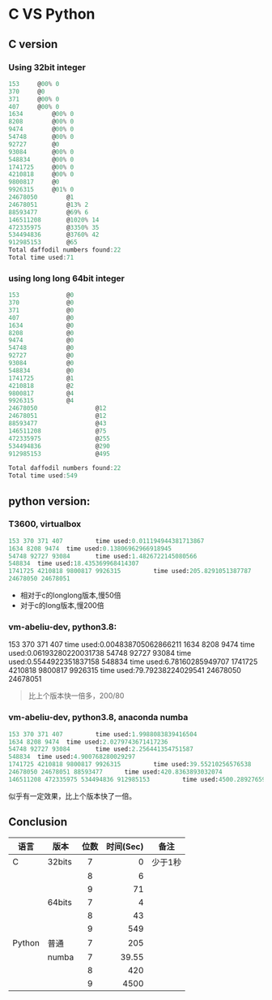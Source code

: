 # C VS Python

## C version

### Using 32bit integer
~~~ c result
153		@00% 0    
370		@0                                     
371		@00% 0    
407		@00% 0    
1634		@00% 0    
8208		@00% 0    
9474		@00% 0    
54748		@00% 0    
92727		@0                                     
93084		@00% 0    
548834		@00% 0    
1741725		@00% 0    
4210818		@00% 0    
9800817		@0                                     
9926315		@01% 0    
24678050		@1                                     
24678051		@13% 2    
88593477		@69% 6    
146511208		@1020% 14    
472335975		@3350% 35    
534494836		@3760% 42    
912985153		@65
Total daffodil numbers found:22
Total time used:71
~~~

### using long long 64bit integer

~~~ c
153             @0
370             @0
371             @0
407             @0
1634            @0
8208            @0
9474            @0
54748           @0
92727           @0
93084           @0
548834          @0
1741725         @1
4210818         @2
9800817         @4
9926315         @4
24678050                @12
24678051                @12
88593477                @43
146511208               @75
472335975               @255
534494836               @290
912985153               @495

Total daffodil numbers found:22
Total time used:549
~~~

## python version:

### T3600, virtualbox

~~~ python
153 370 371 407         time used:0.011194944381713867
1634 8208 9474  time used:0.13806962966918945
54748 92727 93084       time used:1.4826722145080566
548834  time used:18.435369968414307
1741725 4210818 9800817 9926315         time used:205.8291051387787
24678050 24678051
~~~ 

- 相对于c的longlong版本,慢50倍
- 对于c的long版本,慢200倍

### vm-abeliu-dev, python3.8:
153 370 371 407         time used:0.004838705062866211
1634 8208 9474  time used:0.06193280220031738
54748 92727 93084       time used:0.5544922351837158
548834  time used:6.78160285949707
1741725 4210818 9800817 9926315         time used:79.79238224029541
24678050 24678051

> 比上个版本快一倍多，200/80

### vm-abeliu-dev, python3.8, anaconda numba

~~~ python
153 370 371 407         time used:1.9988083839416504
1634 8208 9474  time used:2.0279743671417236
54748 92727 93084       time used:2.256441354751587
548834  time used:4.900768280029297
1741725 4210818 9800817 9926315         time used:39.55210256576538
24678050 24678051 88593477      time used:420.8363893032074
146511208 472335975 534494836 912985153         time used:4500.289276599884
~~~

似乎有一定效果，比上个版本快了一倍。

## Conclusion

|语言|版本|位数|时间(Sec)|备注|
|----|---|:----:|----:|----|
|C| 32bits|7|0|少于1秒|
|||8|6||
| |     |9|71||
||64bits|7|4||
|||8|43||
|||9|549||
|Python|普通|7|205||
||numba|7|39.55||
|||8|420||
|| |9|4500||




